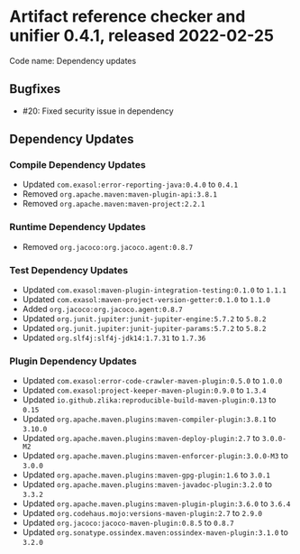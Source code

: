 # Artifact reference checker and unifier 0.4.1, released 2022-02-25

Code name: Dependency updates

## Bugfixes

* #20: Fixed security issue in dependency

## Dependency Updates

### Compile Dependency Updates

* Updated `com.exasol:error-reporting-java:0.4.0` to `0.4.1`
* Removed `org.apache.maven:maven-plugin-api:3.8.1`
* Removed `org.apache.maven:maven-project:2.2.1`

### Runtime Dependency Updates

* Removed `org.jacoco:org.jacoco.agent:0.8.7`

### Test Dependency Updates

* Updated `com.exasol:maven-plugin-integration-testing:0.1.0` to `1.1.1`
* Updated `com.exasol:maven-project-version-getter:0.1.0` to `1.1.0`
* Added `org.jacoco:org.jacoco.agent:0.8.7`
* Updated `org.junit.jupiter:junit-jupiter-engine:5.7.2` to `5.8.2`
* Updated `org.junit.jupiter:junit-jupiter-params:5.7.2` to `5.8.2`
* Updated `org.slf4j:slf4j-jdk14:1.7.31` to `1.7.36`

### Plugin Dependency Updates

* Updated `com.exasol:error-code-crawler-maven-plugin:0.5.0` to `1.0.0`
* Updated `com.exasol:project-keeper-maven-plugin:0.9.0` to `1.3.4`
* Updated `io.github.zlika:reproducible-build-maven-plugin:0.13` to `0.15`
* Updated `org.apache.maven.plugins:maven-compiler-plugin:3.8.1` to `3.10.0`
* Updated `org.apache.maven.plugins:maven-deploy-plugin:2.7` to `3.0.0-M2`
* Updated `org.apache.maven.plugins:maven-enforcer-plugin:3.0.0-M3` to `3.0.0`
* Updated `org.apache.maven.plugins:maven-gpg-plugin:1.6` to `3.0.1`
* Updated `org.apache.maven.plugins:maven-javadoc-plugin:3.2.0` to `3.3.2`
* Updated `org.apache.maven.plugins:maven-plugin-plugin:3.6.0` to `3.6.4`
* Updated `org.codehaus.mojo:versions-maven-plugin:2.7` to `2.9.0`
* Updated `org.jacoco:jacoco-maven-plugin:0.8.5` to `0.8.7`
* Updated `org.sonatype.ossindex.maven:ossindex-maven-plugin:3.1.0` to `3.2.0`

